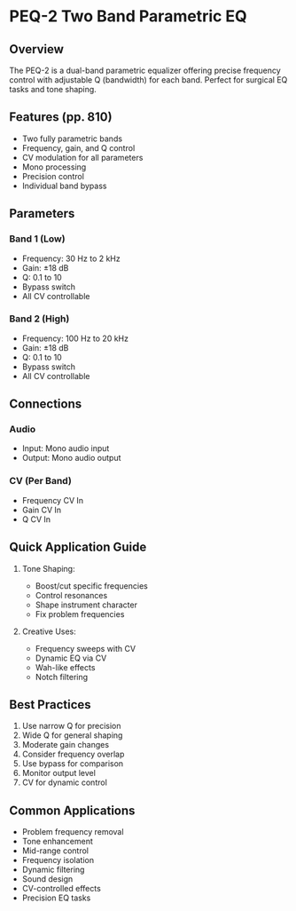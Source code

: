 # PEQ-2 Two Band Parametric EQ

## Overview
The PEQ-2 is a dual-band parametric equalizer offering precise frequency control with adjustable Q (bandwidth) for each band. Perfect for surgical EQ tasks and tone shaping.

## Features (pp. 810)
- Two fully parametric bands
- Frequency, gain, and Q control
- CV modulation for all parameters
- Mono processing
- Precision control
- Individual band bypass

## Parameters

### Band 1 (Low)
- Frequency: 30 Hz to 2 kHz
- Gain: ±18 dB
- Q: 0.1 to 10
- Bypass switch
- All CV controllable

### Band 2 (High)
- Frequency: 100 Hz to 20 kHz
- Gain: ±18 dB
- Q: 0.1 to 10
- Bypass switch
- All CV controllable

## Connections
### Audio
- Input: Mono audio input
- Output: Mono audio output

### CV (Per Band)
- Frequency CV In
- Gain CV In
- Q CV In

## Quick Application Guide
1. Tone Shaping:
   - Boost/cut specific frequencies
   - Control resonances
   - Shape instrument character
   - Fix problem frequencies

2. Creative Uses:
   - Frequency sweeps with CV
   - Dynamic EQ via CV
   - Wah-like effects
   - Notch filtering

## Best Practices
1. Use narrow Q for precision
2. Wide Q for general shaping
3. Moderate gain changes
4. Consider frequency overlap
5. Use bypass for comparison
6. Monitor output level
7. CV for dynamic control

## Common Applications
- Problem frequency removal
- Tone enhancement
- Mid-range control
- Frequency isolation
- Dynamic filtering
- Sound design
- CV-controlled effects
- Precision EQ tasks 